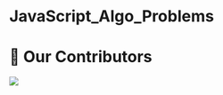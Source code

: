 # JavaScript_Algo_Problems

# :handshake: Our Contributors
<a href="hhttps://github.com/aalimaslam-mm/javascript_algo_problems/graphs/contributors">
  <img src="https://contrib.rocks/image?repo=aalimaslam-mm/javascript_algo_problems" />
</a>
